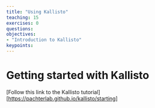 ```yaml
---
title: "Using Kallisto"
teaching: 15
exercises: 0
questions:
objectives:
- "Introduction to Kallisto"
keypoints:
---
```


# Getting started with Kallisto

[Follow this link to the Kallisto tutorial][https://pachterlab.github.io/kallisto/starting] 
